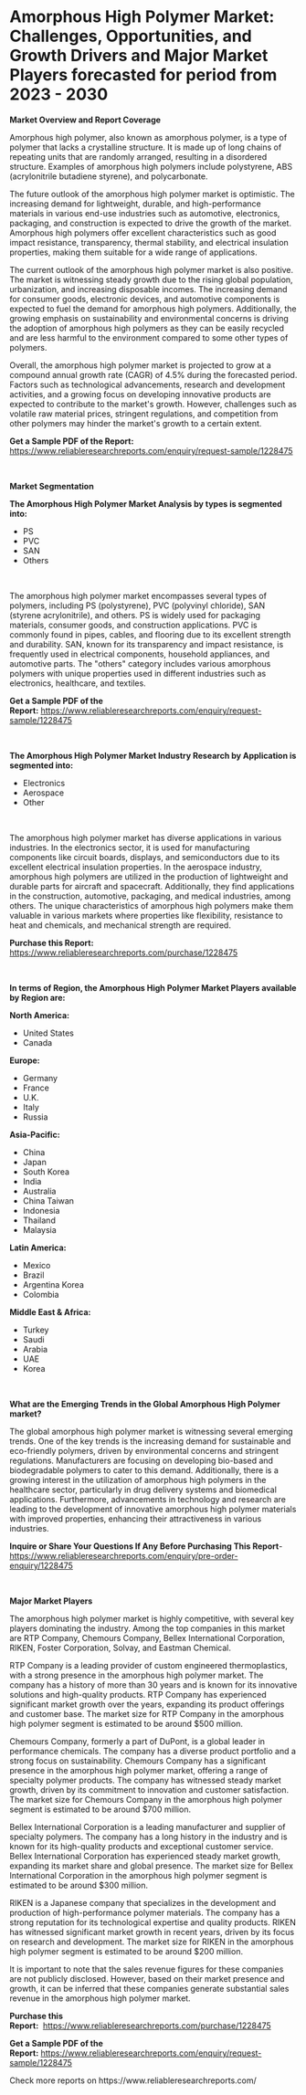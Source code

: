 <p><h1>Amorphous High Polymer Market: Challenges, Opportunities, and Growth Drivers and Major Market Players forecasted for period from 2023 - 2030</h1></p><p><strong>Market Overview and Report Coverage</strong></p>
<p><p>Amorphous high polymer, also known as amorphous polymer, is a type of polymer that lacks a crystalline structure. It is made up of long chains of repeating units that are randomly arranged, resulting in a disordered structure. Examples of amorphous high polymers include polystyrene, ABS (acrylonitrile butadiene styrene), and polycarbonate.</p><p>The future outlook of the amorphous high polymer market is optimistic. The increasing demand for lightweight, durable, and high-performance materials in various end-use industries such as automotive, electronics, packaging, and construction is expected to drive the growth of the market. Amorphous high polymers offer excellent characteristics such as good impact resistance, transparency, thermal stability, and electrical insulation properties, making them suitable for a wide range of applications.</p><p>The current outlook of the amorphous high polymer market is also positive. The market is witnessing steady growth due to the rising global population, urbanization, and increasing disposable incomes. The increasing demand for consumer goods, electronic devices, and automotive components is expected to fuel the demand for amorphous high polymers. Additionally, the growing emphasis on sustainability and environmental concerns is driving the adoption of amorphous high polymers as they can be easily recycled and are less harmful to the environment compared to some other types of polymers.</p><p>Overall, the amorphous high polymer market is projected to grow at a compound annual growth rate (CAGR) of 4.5% during the forecasted period. Factors such as technological advancements, research and development activities, and a growing focus on developing innovative products are expected to contribute to the market's growth. However, challenges such as volatile raw material prices, stringent regulations, and competition from other polymers may hinder the market's growth to a certain extent.</p></p>
<p><strong>Get a Sample PDF of the Report:</strong> <a href="https://www.reliableresearchreports.com/enquiry/request-sample/1228475">https://www.reliableresearchreports.com/enquiry/request-sample/1228475</a></p>
<p>&nbsp;</p>
<p><strong>Market Segmentation</strong></p>
<p><strong>The Amorphous High Polymer Market Analysis by types is segmented into:</strong></p>
<p><ul><li>PS</li><li>PVC</li><li>SAN</li><li>Others</li></ul></p>
<p>&nbsp;</p>
<p><p>The amorphous high polymer market encompasses several types of polymers, including PS (polystyrene), PVC (polyvinyl chloride), SAN (styrene acrylonitrile), and others. PS is widely used for packaging materials, consumer goods, and construction applications. PVC is commonly found in pipes, cables, and flooring due to its excellent strength and durability. SAN, known for its transparency and impact resistance, is frequently used in electrical components, household appliances, and automotive parts. The "others" category includes various amorphous polymers with unique properties used in different industries such as electronics, healthcare, and textiles.</p></p>
<p><strong>Get a Sample PDF of the Report:</strong>&nbsp;<a href="https://www.reliableresearchreports.com/enquiry/request-sample/1228475">https://www.reliableresearchreports.com/enquiry/request-sample/1228475</a></p>
<p>&nbsp;</p>
<p><strong>The Amorphous High Polymer Market Industry Research by Application is segmented into:</strong></p>
<p><ul><li>Electronics</li><li>Aerospace</li><li>Other</li></ul></p>
<p>&nbsp;</p>
<p><p>The amorphous high polymer market has diverse applications in various industries. In the electronics sector, it is used for manufacturing components like circuit boards, displays, and semiconductors due to its excellent electrical insulation properties. In the aerospace industry, amorphous high polymers are utilized in the production of lightweight and durable parts for aircraft and spacecraft. Additionally, they find applications in the construction, automotive, packaging, and medical industries, among others. The unique characteristics of amorphous high polymers make them valuable in various markets where properties like flexibility, resistance to heat and chemicals, and mechanical strength are required.</p></p>
<p><strong>Purchase this Report:</strong>&nbsp; <a href="https://www.reliableresearchreports.com/purchase/1228475">https://www.reliableresearchreports.com/purchase/1228475</a></p>
<p>&nbsp;</p>
<p><strong>In terms of Region, the Amorphous High Polymer Market Players available by Region are:</strong></p>
<p>
    <p> <strong> North America: </strong>
        <ul>
            <li>United States</li>
            <li>Canada</li>
        </ul>
        </p> 
    <p> <strong> Europe: </strong>
        <ul>
            <li>Germany</li>
            <li>France</li>
            <li>U.K.</li>
            <li>Italy</li>
            <li>Russia</li>
        </ul>
        </p> 
    <p> <strong> Asia-Pacific: </strong>
        <ul>
            <li>China</li>
            <li>Japan</li>
            <li>South Korea</li>
            <li>India</li>
            <li>Australia</li>
            <li>China Taiwan</li>
            <li>Indonesia</li>
            <li>Thailand</li>
            <li>Malaysia</li>
        </ul>
        </p> 
    <p> <strong> Latin America: </strong>
        <ul>
            <li>Mexico</li>
            <li>Brazil</li>
            <li>Argentina Korea</li>
            <li>Colombia</li>
        </ul>
        </p> 
    <p> <strong> Middle East & Africa: </strong>
        <ul>
            <li>Turkey</li>
            <li>Saudi</li>
            <li>Arabia</li>
            <li>UAE</li>
            <li>Korea</li>
        </ul>
    </p>
    </p>
<p>&nbsp;</p>
<p><strong>What are the Emerging Trends in the Global Amorphous High Polymer market?</strong></p>
<p><p>The global amorphous high polymer market is witnessing several emerging trends. One of the key trends is the increasing demand for sustainable and eco-friendly polymers, driven by environmental concerns and stringent regulations. Manufacturers are focusing on developing bio-based and biodegradable polymers to cater to this demand. Additionally, there is a growing interest in the utilization of amorphous high polymers in the healthcare sector, particularly in drug delivery systems and biomedical applications. Furthermore, advancements in technology and research are leading to the development of innovative amorphous high polymer materials with improved properties, enhancing their attractiveness in various industries.</p></p>
<p><strong>Inquire or Share Your Questions If Any Before Purchasing This Report</strong>- <a href="https://www.reliableresearchreports.com/enquiry/pre-order-enquiry/1228475">https://www.reliableresearchreports.com/enquiry/pre-order-enquiry/1228475</a></p>
<p>&nbsp;</p>
<p><strong>Major Market Players</strong></p>
<p><p>The amorphous high polymer market is highly competitive, with several key players dominating the industry. Among the top companies in this market are RTP Company, Chemours Company, Bellex International Corporation, RIKEN, Foster Corporation, Solvay, and Eastman Chemical.</p><p>RTP Company is a leading provider of custom engineered thermoplastics, with a strong presence in the amorphous high polymer market. The company has a history of more than 30 years and is known for its innovative solutions and high-quality products. RTP Company has experienced significant market growth over the years, expanding its product offerings and customer base. The market size for RTP Company in the amorphous high polymer segment is estimated to be around $500 million.</p><p>Chemours Company, formerly a part of DuPont, is a global leader in performance chemicals. The company has a diverse product portfolio and a strong focus on sustainability. Chemours Company has a significant presence in the amorphous high polymer market, offering a range of specialty polymer products. The company has witnessed steady market growth, driven by its commitment to innovation and customer satisfaction. The market size for Chemours Company in the amorphous high polymer segment is estimated to be around $700 million.</p><p>Bellex International Corporation is a leading manufacturer and supplier of specialty polymers. The company has a long history in the industry and is known for its high-quality products and exceptional customer service. Bellex International Corporation has experienced steady market growth, expanding its market share and global presence. The market size for Bellex International Corporation in the amorphous high polymer segment is estimated to be around $300 million.</p><p>RIKEN is a Japanese company that specializes in the development and production of high-performance polymer materials. The company has a strong reputation for its technological expertise and quality products. RIKEN has witnessed significant market growth in recent years, driven by its focus on research and development. The market size for RIKEN in the amorphous high polymer segment is estimated to be around $200 million.</p><p>It is important to note that the sales revenue figures for these companies are not publicly disclosed. However, based on their market presence and growth, it can be inferred that these companies generate substantial sales revenue in the amorphous high polymer market.</p></p>
<p><strong>Purchase this Report:</strong>&nbsp;&nbsp;<a href="https://www.reliableresearchreports.com/purchase/1228475">https://www.reliableresearchreports.com/purchase/1228475</a></p>
<p></p>
<p><strong>Get a Sample PDF of the Report:</strong>&nbsp;<a href="https://www.reliableresearchreports.com/enquiry/request-sample/1228475">https://www.reliableresearchreports.com/enquiry/request-sample/1228475</a></p>
<p>Check more reports on https://www.reliableresearchreports.com/</p>
